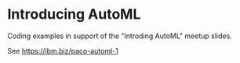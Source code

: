 # Introducing AutoML

Coding examples in support of the "Introding AutoML" meetup slides.

See https://ibm.biz/paco-automl-1

